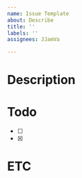 ```yaml
---
name: Issue Template
about: Describe
title: ''
labels: ''
assignees: JJamVa

---
```


# Description
<!--기능 설명해주세요-->

# Todo
- [ ] <!--해야할 작업1-->
- [x] <!--해야할 작업2-->

# ETC
<!--기타 작업-->
